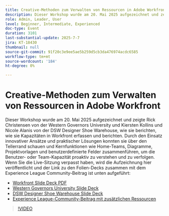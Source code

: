 ```yaml
---
title: Creative-Methoden zum Verwalten von Ressourcen in Adobe Workfront
description: Dieser Workshop wurde am 20. Mai 2025 aufgezeichnet und zeigte Rick Christensen von der Western Governors University und Kiersten Kollins und Nicole Alanis von der DSW Designer Shoe Warehouse, wie sie berichten, wie sie Kapazitäten in Workfront erfassen und berichten.
role: Admin, Leader, User
level: Beginner, Intermediate, Experienced
doc-type: Event
duration: 3101
last-substantial-update: 2025-7-7
jira: KT-18430
thumbnail: null
source-git-commit: 91f20c3e9ee5ae5b259d5cb3da476974acdc6585
workflow-type: tm+mt
source-wordcount: '184'
ht-degree: 0%

---
```


# Creative-Methoden zum Verwalten von Ressourcen in Adobe Workfront

Dieser Workshop wurde am 20. Mai 2025 aufgezeichnet und zeigte Rick Christensen von der Western Governors University und Kiersten Kollins und Nicole Alanis von der DSW Designer Shoe Warehouse, wie sie berichten, wie sie Kapazitäten in Workfront erfassen und berichten.
Durch den Einsatz innovativer Ansätze und praktischer Lösungen konnten sie über den Tellerrand schauen und Kernfunktionen wie Home-Teams, Diagramme, Projektvorlagen und benutzerdefinierte Felder zusammenführen, um die Benutzer- oder Team-Kapazität proaktiv zu verstehen und zu verfolgen.
Wenn Sie die Live-Sitzung verpasst haben, wird die Aufzeichnung hier veröffentlicht und der Link zu den Folien-Decks zusammen mit dem Experience League Community-Beitrag ist unten aufgeführt:

* [Workfront Slide Deck PDF](https://workfront-experience.s3.us-west-2.amazonaws.com/Training/Guides/Customer+Success+at+Scale/Creative+Ways+of+Managing+Resources+in+Adobe+Workfront+052025.pdf)
* [Western Governors University Slide Deck](https://workfront-experience.s3.us-west-2.amazonaws.com/Training/Guides/Customer+Success+at+Scale/Rick+C.s+Presentation+for+Workfront+Event_+Creative+Ways+of+Managing+Resources.pdf)
* [DSW Designer Shoe Warehouse Slide Deck](https://workfront-experience.s3.us-west-2.amazonaws.com/Training/Guides/Customer+Success+at+Scale/DSW+SLIDES+FINAL+V2+-+Creative+Ways+of+Managing+Resources+in+Workfront+.pdf)
* [Experience League-Community-Beitrag mit zusätzlichen Ressourcen](https://experienceleaguecommunities.adobe.com/t5/workfront-discussions/event-follow-up-creative-ways-of-managing-resources-in-adobe/td-p/755145)

>[!VIDEO](https://video.tv.adobe.com/v/3464296/?learn=on&enablevpops)
